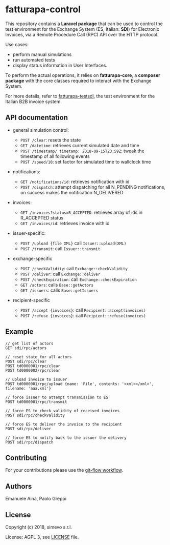 # fatturapa-control

This repository contains a **Laravel package** that can be used to control the test environment for the Exchange System (ES, Italian: **SDI**) for Electronic Invoices, via a Remote Procedure Call (RPC) API over the HTTP protocol.

Use cases:
- perform manual simulations
- run automated tests
- display status information in User Interfaces.

To perform the actual operations, it relies on **fatturapa-core**, a **composer package** with the core classes required to interact with the Exchange System.

For more details, refer to [fatturapa-testsdi](https://github.com/italia/fatturapa-testsdi), the test environment for the Italian B2B invoice system.

## API documentation

- general simulation control:
  - `POST /clear`: resets the state
  - `GET /datetime`: retrieves current simulated date and time
  - `POST /timestamp/ timetamp: 2018-09-15T23:59Z`: tweak the timestamp of all following events
  - `POST /speed/10`: set factor for simulated time to wallclock time

- notifications:
  - `GET /notifications/id`: retrieves notification with id
  - `POST /dispatch`: attempt dispatching for all N_PENDING notifications, on success makes the notification N_DELIVERED

- invoices:
  - `GET /invoices?status=R_ACCEPTED`: retrieves array of ids in R_ACCEPTED status
  - `GET /invoices/id`: retrieves invoice with id

- issuer-specific:
  - `POST /upload {file XML}` call `Issuer::upload(XML)`
  - `POST /transmit`: call `Issuer::transmit`

- exchange-specific
  - `POST /checkValidity`: call `Exchange::checkValidity`
  - `POST /deliver`: call `Exchange::deliver`
  - `POST /checkExpiration`: call `Exchange::checkExpiration`
  - `GET /actors`: calls `Base::getActors`
  - `GET /issuers`: calls `Base::getIssuers`

- recipient-specific
  - `POST /accept {invoices}`: call `Recipient::accept(invoices)`
  - `POST /refuse {invoices}`: call `Recipient::refuse(invoices)`

## Example

```
// get list of actors
GET sdi/rpc/actors

// reset state for all actors
POST sdi/rpc/clear
POST td0000001/rpc/clear
POST td0000002/rpc/clear

// upload invoice to issuer
POST td0000001/rpc/upload {name: 'File', contents: '<xml></xml>', filename: 'aaa.xml'}

// force issuer to attempt transmission to ES
POST td0000001/rpc/transmit

// force ES to check validity of received invoices
POST sdi/rpc/checkValidity

// force ES to deliver the invoice to the recipient
POST sdi/rpc/deliver

// force ES to notify back to the issuer the delivery
POST sdi/rpc/dispatch
```

## Contributing

For your contributions please use the [git-flow workflow](https://danielkummer.github.io/git-flow-cheatsheet/).

## Authors

Emanuele Aina, Paolo Greppi

## License

Copyright (c) 2018, simevo s.r.l.

License: AGPL 3, see [LICENSE](LICENSE) file.
